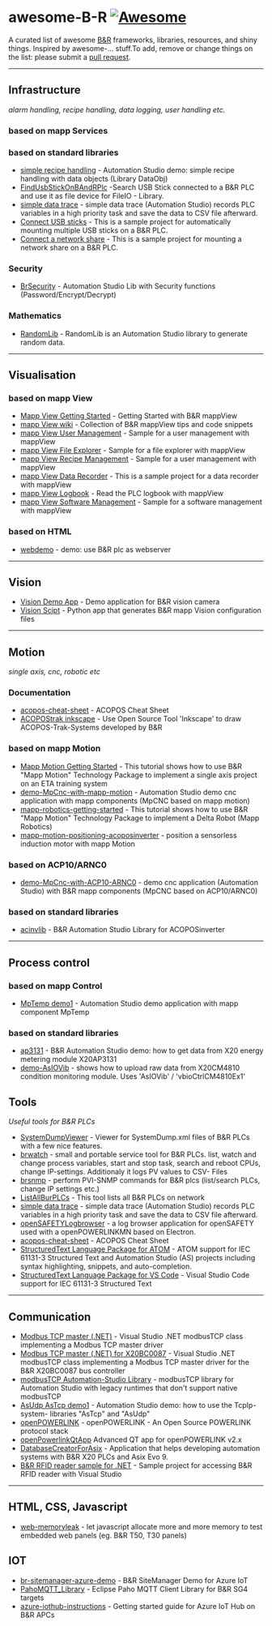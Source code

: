 # awesome-B-R [![Awesome](https://awesome.re/badge.svg)](https://awesome.re)
A curated list of awesome [B&amp;R](https://www.br-automation.com)  frameworks, libraries, resources, and shiny things. Inspired by awesome-... stuff.To add, remove or change things on the list: please submit a [pull request](https://github.com/hilch/awesome-B-R/pulls).

---

## Infrastructure
*alarm handling, recipe handling, data logging, user handling etc.*

### based on mapp Services

### based on standard libraries
* [simple recipe handling](https://github.com/hilch/dataobj-recipe) - Automation Studio demo: simple recipe handling with data objects (Library DataObj)
* [FindUsbStickOnBAndRPlc](https://github.com/hilch/FindUsbStickOnBAndRPlc) -Search USB Stick connected to a B&amp;R PLC and use it as file device for FileIO - Library.
* [simple data trace](https://github.com/hilch/PLC-data-trace) - simple data trace (Automation Studio) records PLC variables in a high priority task and save the data to CSV file afterward.
* [Connect USB sticks](https://github.com/br-automation-com/AS-USB) - This is a sample project for automatically mounting multiple USB sticks on a B&R PLC.
* [Connect a network share](https://github.com/br-automation-com/AS-NET) - This is a sample project for mounting a network share on a B&R PLC.

### Security
* [BrSecurity](https://hilch.github.io/BrSecurity) - Automation Studio Lib with Security functions (Password/Encrypt/Decrypt)

### Mathematics
* [RandomLib](https://github.com/brownNinja17/RandomLib) - RandomLib is an Automation Studio library to generate random data.


---

## Visualisation 

### based on mapp View
* [Mapp View Getting Started](https://github.com/hilch/mapp-view-getting-started) - Getting Started with B&R mappView
* [mapp View wiki](https://github.com/stephan1827/mappView/wiki) - Collection of B&R mappView tips and code snippets
* [mapp View User Management](https://github.com/br-automation-com/mappView-User) - Sample for a user management with mappView
* [mapp View File Explorer](https://github.com/br-automation-com/mappView-File-Explorer) - Sample for a file explorer with mappView
* [mapp View Recipe Management](https://github.com/br-automation-com/mappView-Recipe) - Sample for a user management with mappView
* [mapp View Data Recorder](https://github.com/br-automation-com/mappView-Recorder) - This is a sample project for a data recorder with mappView
* [mapp View Logbook](https://github.com/br-automation-com/mappView-Logbook) - Read the PLC logbook with mappView
* [mapp View Software Management](https://github.com/br-automation-com/mappView-Backup) - Sample for a software management with mappView

### based on HTML
* [webdemo](https://github.com/hilch/br-plc-as-webserver) - demo: use B&R plc as webserver

---

## Vision
* [Vision Demo App](https://github.com/br-automation-com/mappVision-Demo) - Demo application for B&R vision camera
* [Vision Scipt](https://github.com/TomasVostrel/mapp_vision_files) - Python app that generates B&R mapp Vision configuration files

---

## Motion
*single axis, cnc, robotic etc*

### Documentation
* [acopos-cheat-sheet](https://github.com/hilch/bar-acopos-cheat-sheet) - ACOPOS Cheat Sheet
* [ACOPOStrak inkscape](https://github.com/hilch/ACOPOStrak-Inkscape-Template) - Use Open Source Tool 'Inkscape' to draw ACOPOS-Trak-Systems developed by B&amp;R

### based on mapp Motion
* [Mapp Motion Getting Started](https://github.com/hilch/mapp-motion-getting-started) - This tutorial shows how to use B&amp;R "Mapp Motion" Technology Package to implement a single axis project on an ETA training system
* [demo-MpCnc-with-mapp-motion](https://github.com/hilch/demo-MpCnc-with-mapp-motion) - Automation Studio demo cnc application with mapp components (MpCNC based on mapp motion)
* [mapp-robotics-getting-started](https://github.com/hilch/mapp-robotics-getting-started) - This tutorial shows how to use B&amp;R "Mapp Motion" Technology Package to implement a Delta Robot (Mapp Robotics)
* [mapp-motion-positioning-acoposinverter](https://github.com/hilch/mapp-motion-positioning-acoposinverter) - position a sensorless induction motor with mapp Motion


### based on ACP10/ARNC0
* [demo-MpCnc-with-ACP10-ARNC0](https://github.com/hilch/demo-MpCnc-with-ACP10-ARNC0) - demo cnc application (Automation Studio) with B&R mapp components (MpCNC based on ACP10/ARNC0) 

### based on standard libraries
* [acinvlib](https://github.com/hilch/ac_invlib) - B&amp;R Automation Studio Library for ACOPOSinverter

---

## Process control

### based on mapp Control
* [MpTemp demo1](https://github.com/hilch/demo-MpTemp) - Automation Studio demo application with mapp component MpTemp

### based on standard libraries
* [ap3131](https://github.com/hilch/demo-AP3131) - B&R Automation Studio demo: how to get data from X20 energy metering module X20AP3131
* [demo-AsIOVib](https://github.com/hilch/demo-AsIOVib) - shows how to upload raw data from X20CM4810 condition monitoring module. Uses 'AsIOVib' / 'vbioCtrlCM4810Ex1'


## Tools
*Useful tools for B&amp;R PLCs*

* [SystemDumpViewer](https://github.com/bee-eater/SystemDumpViewer) - Viewer for SystemDump.xml files of B&amp;R PLCs with a few nice features.
* [brwatch](http://hilch.github.io/brwatch/) - small and portable service tool for B&amp;R PLCs. list, watch and change process variables, start and stop task, search and reboot CPUs, change IP-settings. Additionaly it logs PV values to CSV- Files
* [brsnmp](https://github.com/hilch/brsnmp) - perform PVI-SNMP commands for B&R plcs (list/search PLCs, change IP settings etc.)
* [ListAllBurPLCs](https://github.com/supportcz/ListAllBurPLCs) - This tool lists all B&R PLCs on network
* [simple data trace](https://github.com/hilch/PLC-data-trace) - simple data trace (Automation Studio) records PLC variables in a high priority task and save the data to CSV file afterward.
* [openSAFETYLogbrowser](https://github.com/banickn/openSAFETY-logbrowser) - a log browser application for openSAFETY used with a openPOWERLINKMN based on Electron.
* [acopos-cheat-sheet](https://github.com/hilch/bar-acopos-cheat-sheet) - ACOPOS Cheat Sheet
* [StructuredText Language Package for ATOM](https://github.com/tmatijevich/language-as-structured-text) - ATOM support for IEC 61131-3 Structured Text and Automation Studio (AS) projects including syntax highlighting, snippets, and auto-completion.
* [StructuredText Language Package for VS Code](https://github.com/Serhioromano/vscode-st) - Visual Studio Code support for IEC 61131-3 Structured Text 

---

## Communication

* [Modbus TCP master (.NET)](https://github.com/stephan1827/modbusTCP) - Visual Studio .NET modbusTCP class implementing a Modbus TCP master driver
* [Modbus TCP master (.NET) for X20BC0087](https://github.com/stephan1827/modbusTCPBR-DotNET) - Visual Studio .NET modbusTCP class implementing a Modbus TCP master driver for the B&R X20BC0087 bus controller
* [modbusTCP Automation-Studio Library](https://github.com/stephan1827/modbusTCP-Automation-Studio) - modbusTCP library for Automation Studio with legacy runtimes that don't support native modbusTCP
* [AsUdp AsTcp demo1](https://github.com/hilch/demo-AsTcp-AsUdp) - Automation Studio demo: how to use the TcpIp- system- libraries "AsTcp" and "AsUdp" 
* [openPOWERLINK](http://openpowerlink.sourceforge.net/web/) - openPOWERLINK - An Open Source POWERLINK protocol stack
* [openPowerlinkQtApp](https://github.com/OpenAutomationTechnologies/openPOWERLINK_Qt_App) Advanced QT app for openPOWERLINK v2.x
* [DatabaseCreatorForAsix](https://github.com/tomaszkudla/DatabaseCreatorForAsix) - Application that helps developing automation systems with B&R X20 PLCs and Asix Evo 9.
* [B&R RFID reader sample for .NET](https://github.com/stephan1827/RFID-DotNET) - Sample project for accessing B&R RFID reader with Visual Studio


---

## HTML, CSS, Javascript

* [web-memoryleak](https://github.com/hilch/web-memoryleak) - let javascript allocate more and more memory to test embedded web panels (eg. B&amp;R T50, T30 panels)

## IOT

* [br-sitemanager-azure-demo](https://github.com/hzeitlhofer/br-sitemanager-azure-demo) - B&amp;R SiteManager Demo for Azure IoT
* [PahoMQTT_Library](https://github.com/br-automation-com/PahoMQTT_Library) - Eclipse Paho MQTT Client Library for B&R SG4 targets
* [azure-iothub-instructions](https://dv-br-automation.github.io/azure-iothub-instructions/) - Getting started guide for Azure IoT Hub on B&R APCs


